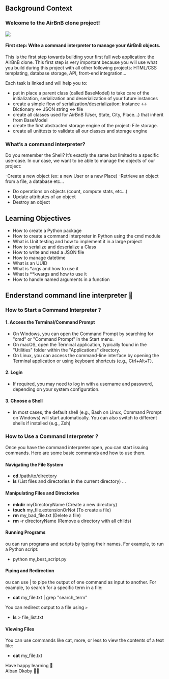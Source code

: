 ## Background Context
### Welcome to the AirBnB clone project!

<img src="https://s3.amazonaws.com/alx-intranet.hbtn.io/uploads/medias/2018/6/65f4a1dd9c51265f49d0.png?X-Amz-Algorithm=AWS4-HMAC-SHA256&X-Amz-Credential=AKIARDDGGGOUSBVO6H7D%2F20231011%2Fus-east-1%2Fs3%2Faws4_request&X-Amz-Date=20231011T190544Z&X-Amz-Expires=86400&X-Amz-SignedHeaders=host&X-Amz-Signature=0172749d5525c8818494bba1b0a9c0f1a4583cd46511f06885ee9f6c42f5d7db" />

#### First step: Write a command interpreter to manage your AirBnB objects.
This is the first step towards building your first full web application: the AirBnB clone. This first step is very important because you will use what you build during this project with all other following projects: HTML/CSS templating, database storage, API, front-end integration…

Each task is linked and will help you to:

- put in place a parent class (called BaseModel) to take care of the initialization, serialization and deserialization of your future instances
- create a simple flow of serialization/deserialization: Instance <-> Dictionary <-> JSON string <-> file
- create all classes used for AirBnB (User, State, City, Place…) that inherit from BaseModel
- create the first abstracted storage engine of the project: File storage.
- create all unittests to validate all our classes and storage engine

### What’s a command interpreter?
Do you remember the Shell? It’s exactly the same but limited to a specific use-case. In our case, we want to be able to manage the objects of our project:

-Create a new object (ex: a new User or a new Place)
-Retrieve an object from a file, a database etc…
- Do operations on objects (count, compute stats, etc…)
- Update attributes of an object
- Destroy an object

## Learning Objectives

- How to create a Python package
- How to create a command interpreter in Python using the cmd module
- What is Unit testing and how to implement it in a large project
- How to serialize and deserialize a Class
- How to write and read a JSON file
- How to manage datetime
- What is an UUID
- What is *args and how to use it
- What is **kwargs and how to use it
- How to handle named arguments in a function

## Enderstand command line interpreter 🤔

### How to Start a Command Interpreter ?

#### 1. Access the Terminal/Command Prompt
- On Windows, you can open the Command Prompt by searching for "cmd" or "Command Prompt" in the Start menu.
- On macOS, open the Terminal application, typically found in the "Utilities" folder within the "Applications" directory.
- On Linux, you can access the command-line interface by opening the Terminal application or using keyboard shortcuts (e.g., Ctrl+Alt+T). 

#### 2. Login
- If required, you may need to log in with a username and password, depending on your system configuration.

#### 3. Choose a Shell
- In most cases, the default shell (e.g., Bash on Linux, Command Prompt on Windows) will start automatically. You can also switch to different shells if installed (e.g., Zsh)

### How to Use a Command Interpreter ?
Once you have the command interpreter open, you can start issuing commands. Here are some basic commands and how to use them.

#### Navigating the File System
- **cd** /path/to/directory
- **ls** (List files and directories in the current directory) 
...
#### Manipulating Files and Directories
- **mkdir** myDirectoryName (Create a new directory)
- **touch** my_file.extensionOrNot (To create a file)
- **rm** my_bad_file.txt (Delete a file)
- **rm** -r directoryName (Remove a directory with all childs)
 
#### Running Programs
ou can run programs and scripts by typing their names. For example, to run a Python script:
- python my_best_script.py

#### Piping and Redirection
ou can use | to pipe the output of one command as input to another. For example, to search for a specific term in a file:
- **cat** my_file.txt | grep "search_term"

You can redirect output to a file using `>`
- **ls** > file_list.txt

#### Viewing Files
You can use commands like cat, more, or less to view the contents of a text file:
- **cat** my_file.txt


Have happy learning 🚀 <br>
Alban Okoby 🐱‍👤
